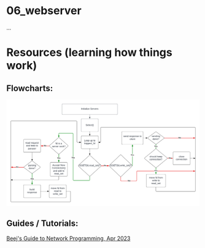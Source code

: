 # 06_webserver

...



# Resources (learning how things work)
## Flowcharts:
![Flowchart](_doc/img/webserv_flowchart.png)
## Guides / Tutorials:
[Beej's Guide to Network Programming, Apr 2023](https://beej.us/guide/bgnet/html/split/)